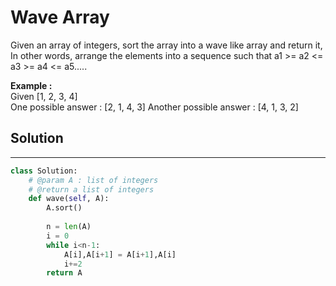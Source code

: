<h1>Wave Array</h1>

<p>Given an array of integers, sort the array into a wave like array and return it,
In other words, arrange the elements into a sequence such that a1 >= a2 <= a3 >= a4 <= a5.....</p>

<p>
<b>Example :</b>
<br>
Given [1, 2, 3, 4]
<br>
One possible answer : [2, 1, 4, 3]
Another possible answer : [4, 1, 3, 2]
</p>

<h2>Solution</h2>

***

```python
class Solution:
    # @param A : list of integers
    # @return a list of integers
    def wave(self, A):
        A.sort()
        
        n = len(A)
        i = 0
        while i<n-1:
            A[i],A[i+1] = A[i+1],A[i]
            i+=2
        return A

```